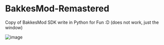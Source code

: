 # BakkesMod-Remastered
Copy of BakkesMod SDK write in Python for Fun :D (does not work, just the window)


![image](https://user-images.githubusercontent.com/91079659/206914238-c888b398-e9e0-4e98-94e5-cc4aa00e4486.png)
